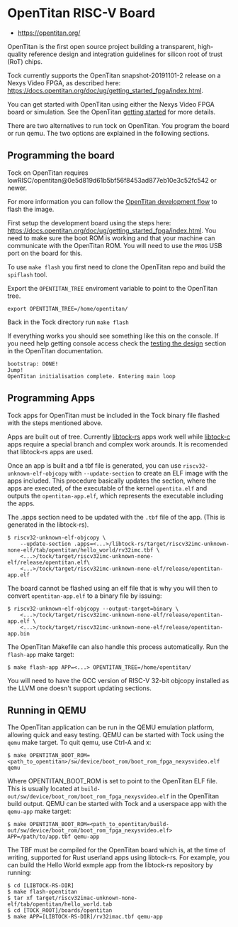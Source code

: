 OpenTitan RISC-V Board
=================

- https://opentitan.org/

OpenTitan is the first open source project building a transparent, high-quality reference design and integration guidelines for silicon root of trust (RoT) chips.

Tock currently supports the OpenTitan snapshot-20191101-2 release on a Nexys Video FPGA, as described here: https://docs.opentitan.org/doc/ug/getting_started_fpga/index.html.

You can get started with OpenTitan using either the Nexys Video FPGA board or simulation. See the OpenTitan [getting started](https://docs.opentitan.org/doc/ug/getting_started/index.html) for more details.

There are two alternatives to run tock on OpenTitan. You program the board or run qemu. The two options are explained in the following sections.

Programming the board 
---------------------

Tock on OpenTitan requires lowRISC/opentitan@0e5d819d61b5bf56f8453ad877eb10e3c52fc542 or newer.

For more information you can follow the [OpenTitan development flow](https://docs.opentitan.org/doc/ug/getting_started_fpga/index.html#testing-the-demo-design) to flash the image.

First setup the development board using the steps here: https://docs.opentitan.org/doc/ug/getting_started_fpga/index.html. You need to make sure the boot ROM is working and that your machine can communicate with the OpenTitan ROM. You will need to use the `PROG` USB port on the board for this.

To use `make flash` you first need to clone the OpenTitan repo and build the `spiflash` tool.

Export the `OPENTITAN_TREE` enviroment variable to point to the OpenTitan tree.  
<!--- This export is not needed. Because if the instructions of the OT setup have been followed, $REPO_TOP can 
be used instead of exporting a new variable. This is lazy developement.-->


```shell
export OPENTITAN_TREE=/home/opentitan/
```

Back in the Tock directory run `make flash`

If everything works you should see something like this on the console. If you need help getting console access check the [testing the design](https://docs.opentitan.org/doc/ug/getting_started_fpga/index.html#testing-the-demo-design) section in the OpenTitan documentation.

```
bootstrap: DONE!
Jump!
OpenTitan initialisation complete. Entering main loop
```
Programming Apps
----------------

Tock apps for OpenTitan must be included in the Tock binary file flashed with the steps mentioned above.

Apps are built out of tree. Currently [libtock-rs](https://github.com/tock/libtock-rs) apps work well while [libtock-c](https://github.com/tock/libtock-c) apps require a special branch and complex work arounds. It is recomended that libtock-rs apps are used.

Once an app is built and a tbf file is generated, you can use `riscv32-unknown-elf-objcopy` with `--update-section` to create an ELF image with the
apps included. This procedure basically updates the section, where the apps are executed, of the executable of the kernel `opentita.elf` and outputs the 
`opentitan-app.elf`, which represents the executable including the apps.

The .apps section need to be updated with the `.tbf` file of the app. (This is generated in the libtock-rs).

```shell
$ riscv32-unknown-elf-objcopy \
    --update-section .apps=<...>/libtock-rs/target/riscv32imc-unknown-none-elf/tab/opentitan/hello_world/rv32imc.tbf \
    <...>/tock/target/riscv32imc-unknown-none-elf/release/opentitan.elf\
    <...>/tock/target/riscv32imc-unknown-none-elf/release/opentitan-app.elf
```
The board cannot be flashed using an elf file that is why you will then to convert  `opentitan-app.elf` to a binary file by issuing:

```shell
$ riscv32-unknown-elf-objcopy --output-target=binary \
    <...>/tock/target/riscv32imc-unknown-none-elf/release/opentitan-app.elf \
    <...>/tock/target/riscv32imc-unknown-none-elf/release/opentitan-app.bin
```

The OpenTitan Makefile can also handle this process automatically. Run the `flash-app` make target:

```shell
$ make flash-app APP=<...> OPENTITAN_TREE=/home/opentitan/
```

You will need to have the GCC version of RISC-V 32-bit objcopy installed as the LLVM one doesn't support updating sections.


Running in QEMU
---------------

The OpenTitan application can be run in the QEMU emulation platform, allowing quick and easy testing. QEMU can be started 
with Tock using the `qemu` make target. To quit qemu, use Ctrl-A and x:
<!--- Qemu is way faster than Verilator, which is the supported simulator of OT -->

```shell
$ make OPENTITAN_BOOT_ROM=<path_to_opentitan>/sw/device/boot_rom/boot_rom_fpga_nexysvideo.elf qemu
```

Where OPENTITAN_BOOT_ROM is set to point to the OpenTitan ELF file. This is usually located at `build-out/sw/device/boot_rom/boot_rom_fpga_nexysvideo.elf` in the OpenTitan build output. QEMU can be started with Tock and a userspace app with the `qemu-app` make target:

```shell
$ make OPENTITAN_BOOT_ROM=<path_to_opentitan/build-out/sw/device/boot_rom/boot_rom_fpga_nexysvideo.elf> APP=/path/to/app.tbf qemu-app
```

The TBF must be compiled for the OpenTitan board which is, at the time of writing, supported for Rust userland apps using libtock-rs. For example, you can build
the Hello World exmple app from the libtock-rs repository by running:
```
$ cd [LIBTOCK-RS-DIR]
$ make flash-opentitan
$ tar xf target/riscv32imac-unknown-none-elf/tab/opentitan/hello_world.tab
$ cd [TOCK_ROOT]/boards/opentitan
$ make APP=[LIBTOCK-RS-DIR]/rv32imac.tbf qemu-app
```
